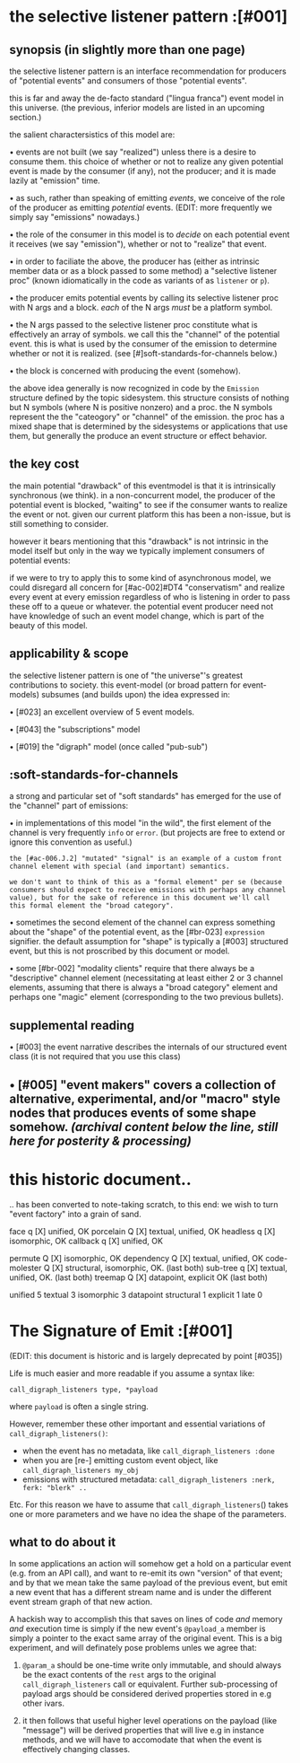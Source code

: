 # the selective listener pattern :[#001]

## synopsis (in slightly more than one page)

the selective listener pattern is an interface recommendation for
producers of "potential events" and consumers of those "potential
events".

this is far and away the de-facto standard ("lingua franca")
event model in this universe. (the previous, inferior models are
listed in an upcoming section.)

the salient charactersistics of this model are:

  • events are not built (we say "realized") unless there is a desire
    to consume them. this choice of whether or not to realize any given
    potential event is made by the consumer (if any), not the producer;
    and it is made lazily at "emission" time.

  • as such, rather than speaking of emitting *events*, we conceive
    of the role of the producer as emitting *potential* events.
    (EDIT: more frequently we simply say "emissions" nowadays.)

  • the role of the consumer in this model is to *decide* on each
    potential event it receives (we say "emission"), whether or not
    to "realize" that event.

  • in order to faciliate the above, the producer has (either as
    intrinsic member data or as a block passed to some method) a
    "selective listener proc" (known idiomatically in the code
    as variants of as `listener` or `p`).

  • the producer emits potential events by calling its selective
    listener proc with N args and a block. *each* of the N args
    *must* be a platform symbol.

  • the N args passed to the selective listener proc constitute what is
    effectively an array of symbols. we call this the "channel" of the
    potential event. this is what is used by the consumer of the
    emission to determine whether or not it is realized. (see
    [#]soft-standards-for-channels below.)

  • the block is concerned with producing the event (somehow).

the above idea generally is now recognized in code by the `Emission`
structure defined by the topic sidesystem. this structure consists of
nothing but N symbols (where N is positive nonzero) and a proc. the N
symbols represent the the "cateogory" or "channel" of the emission. the
proc has a mixed shape that is determined by the sidesystems or
applications that use them, but generally the produce an event structure
or effect behavior.




## the key cost

the main potential "drawback" of this eventmodel is that it is
intrinsically synchronous (we think). in a non-concurrent model, the
producer of the potential event is blocked, "waiting" to see if the
consumer wants to realize the event or not. given our current platform
this has been a non-issue, but is still something to consider.

however it bears mentioning that this "drawback" is not intrinsic in the
model itself but only in the way we typically implement consumers of
potential events:

if we were to try to apply this to some kind of asynchronous
model, we could disregard all concern for [#ac-002]#DT4 "conservatism"
and realize every event at every emission regardless of who is
listening in order to pass these off to a queue or whatever. the
potential event producer need not have knowledge of such an
event model change, which is part of the beauty of this model.




## applicability & scope

the selective listener pattern is one of "the universe"'s greatest
contributions to society. this event-model (or broad pattern for
event-models) subsumes (and builds upon) the idea expressed in:


  • [#023] an excellent overview of 5 event models.

  • [#043] the "subscriptions" model

  • [#019] the "digraph" model (once called "pub-sub")




## :soft-standards-for-channels

a strong and particular set of "soft standards" has emerged for the use
of the "channel" part of emissions:

  • in implementations of this model "in the wild", the first element of
    the channel is very frequently `info` or `error`. (but projects are
    free to extend or ignore this convention as useful.)

    the [#ac-006.J.2] "mutated" "signal" is an example of a custom front
    channel element with special (and important) semantics.

    we don't want to think of this as a "formal element" per se (because
    consumers should expect to receive emissions with perhaps any channel
    value), but for the sake of reference in this document we'll call
    this formal element the "broad category".

  • sometimes the second element of the channel can express something
    about the "shape" of the potential event, as the [#br-023]
    `expression` signifier. the default assumption for "shape" is
    typically a [#003] structured event, but this is not proscribed
    by this document or model.

  • some [#br-002] "modality clients" require that there always be a
    "descriptive" channel element (necessitating at least either 2
    or 3 channel elements, assuming that there is always a "broad category"
    element and perhaps one "magic" element (corresponding to the two
    previous bullets).




## supplemental reading

  • [#003] the event narrative describes the internals of our structured
           event class (it is not required that you use this class)

  • [#005] "event makers" covers a collection of alternative,
           experimental, and/or "macro" style nodes that produces events
           of some shape somehow.
*(archival content below the line, still here for posterity & processing)*
--

# this historic document..

.. has been converted to note-taking scratch, to this end: we wish to
turn "event factory" into a grain of sand.




face                q [X] unified, OK
porcelain           Q [X] textual, unified, OK
headless            q [X] isomorphic, OK
callback            q [X] unified, OK

permute             Q [X] isomorphic, OK
dependency          Q [X] textual, unified, OK
code-molester       Q [X] structural, isomorphic, OK. (last both)
sub-tree            q [X] textual, unified, OK. (last both)
treemap             Q [X] datapoint, explicit OK (last both)




unified 5
textual 3
isomorphic 3
datapoint
structural 1
explicit 1
late 0





# The Signature of Emit :[#001]

(EDIT: this document is historic and is largely deprecated by point [#035])

Life is much easier and more readable if you assume a syntax like:

    call_digraph_listeners type, *payload

where `payload` is often a single string.


However, remember these other important and essential variations of `call_digraph_listeners()`:

  + when the event has no metadata, like `call_digraph_listeners :done`
  + when you are [re-] emitting custom event object, like `call_digraph_listeners my_obj`
  + emissions with structured metadata: `call_digraph_listeners :nerk, ferk: "blerk" ..`

Etc.  For this reason we have to assume that `call_digraph_listeners`() takes one or more
parameters and we have no idea the shape of the parameters.


## what to do about it

In some applications an action will somehow get a hold on a particular
event (e.g. from an API call), and want to re-emit its own "version" of
that event; and by that we mean take the same payload of the previous
event, but emit a new event that has a different stream name and is
under the different event stream graph of that new action.

A hackish way to accomplish this that saves on lines of code *and*
memory *and* execution time is simply if the new event's `@payload_a`
member is simply a pointer to the exact same array of the original
event. This is a big experiment, and will definately pose problems
unles we agree that:

1) `@param_a` should be one-time write only immutable, and should always
be the exact contents of the `rest` args to the original `call_digraph_listeners` call or
equivalent.  Further sub-processing of payload args should be considered
derived properties stored in e.g other ivars.

2) it then follows that useful higher level operations
on the payload (like "message") will be derived properties that will
live e.g in instance methods, and we will have to accomodate that when
the event is effectively changing classes.
